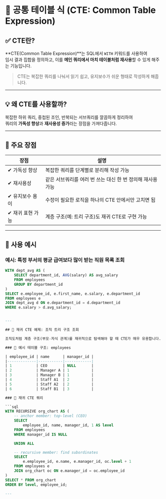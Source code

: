 # 📘 공통 테이블 식 (CTE: Common Table Expression)

## ✅ CTE란?

**CTE(Common Table Expression)**는 SQL에서 `WITH` 키워드를 사용하여  
임시 결과 집합을 정의하고, 이를 **메인 쿼리에서 마치 테이블처럼 재사용**할 수 있게 해주는 기능입니다.

> CTE는 복잡한 쿼리를 나눠서 읽기 쉽고, 유지보수가 쉬운 형태로 작성하게 해줍니다.

---

## 💡 왜 CTE를 사용할까?

복잡한 하위 쿼리, 중첩된 조인, 반복되는 서브쿼리를 깔끔하게 정리하여  
쿼리의 **가독성 향상**과 **재사용성 증가**라는 장점을 가져다줍니다.

---

## 🎯 주요 장점

| 장점              | 설명 |
|-------------------|------|
| ✔ 가독성 향상     | 복잡한 쿼리를 단계별로 분리해 작성 가능 |
| ✔ 재사용성        | 같은 서브쿼리를 여러 번 쓰는 대신 한 번 정의해 재사용 가능 |
| ✔ 유지보수 용이   | 수정이 필요한 로직을 하나의 CTE 안에서만 고치면 됨 |
| ✔ 재귀 표현 가능  | 계층 구조(예: 트리 구조)도 재귀 CTE로 구현 가능 |

---

## 🧪 사용 예시

### 예시: 특정 부서의 평균 급여보다 많이 받는 직원 목록 조회

```sql
WITH dept_avg AS (
    SELECT department_id, AVG(salary) AS avg_salary
    FROM employees
    GROUP BY department_id
)
SELECT e.employee_id, e.first_name, e.salary, e.department_id
FROM employees e
JOIN dept_avg d ON e.department_id = d.department_id
WHERE e.salary > d.avg_salary;


---

## 🔁 재귀 CTE 예제: 조직 트리 구조 조회

조직도처럼 계층 구조(부모-자식 관계)를 재귀적으로 탐색해야 할 때 CTE가 매우 유용합니다.

### 📄 예시 테이블 구조: employees

| employee_id | name      | manager_id |
|-------------|-----------|------------|
| 1           | CEO       | NULL       |
| 2           | Manager A | 1          |
| 3           | Manager B | 1          |
| 4           | Staff A1  | 2          |
| 5           | Staff A2  | 2          |
| 6           | Staff B1  | 3          |

### 🧪 재귀 CTE 쿼리

```sql
WITH RECURSIVE org_chart AS (
    -- anchor member: top-level (CEO)
    SELECT 
        employee_id, name, manager_id, 1 AS level
    FROM employees
    WHERE manager_id IS NULL

    UNION ALL

    -- recursive member: find subordinates
    SELECT 
        e.employee_id, e.name, e.manager_id, oc.level + 1
    FROM employees e
    JOIN org_chart oc ON e.manager_id = oc.employee_id
)
SELECT * FROM org_chart
ORDER BY level, employee_id;

---
